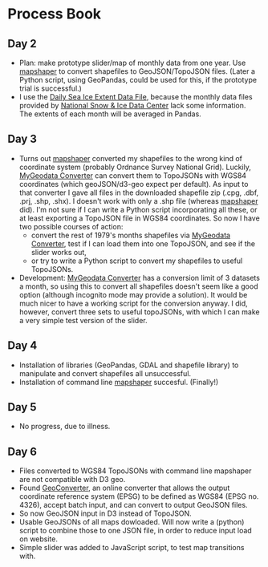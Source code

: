 # Process Book

## Day 2
* Plan: make prototype slider/map of monthly data from one year. Use [mapshaper](https://mapshaper.org) to convert shapefiles to GeoJSON/TopoJSON files. (Later a Python script, using GeoPandas, could be used for this, if the prototype trial is successful.)
* I use the [Daily Sea Ice Extent Data File](ftp://sidads.colorado.edu/DATASETS/NOAA/G02135/north/daily/data/N_seaice_extent_daily_v3.0.csv), because the monthly data files provided by [National Snow & Ice Data Center](https://nsidc.org/) lack some information. The extents of each month will be averaged in Pandas.

## Day 3
* Turns out [mapshaper](https://mapshaper.org) converted my shapefiles to the wrong kind of coordinate system (probably Ordnance Survey National Grid). Luckily, [MyGeodata Converter](https://mygeodata.cloud/converter/shp-to-json) can convert them to TopoJSONs with WGS84 coordinates (which geoJSON/d3-geo expect per default). As input to that converter I gave all files in the downloaded shapefile zip (.cpg, .dbf, .prj, .shp, .shx). I doesn't work with only a .shp file (whereas [mapshaper](https://mapshaper.org) did). I'm not sure if I can write a Python script incorporating all these, or at least exporting a TopoJSON file in WGS84 coordinates. So now I have two possible courses of action:
  * convert the rest of 1979's months shapefiles via [MyGeodata Converter](https://mygeodata.cloud/converter/shp-to-json), test if I can load them into one TopoJSON, and see if the slider works out,
  * or try to write a Python script to convert my shapefiles to useful TopoJSONs.
* Development: [MyGeodata Converter](https://mygeodata.cloud/converter/shp-to-json) has a conversion limit of 3 datasets a month, so using this to convert all shapefiles doesn't seem like a good option (although incognito mode may provide a solution). It would be much nicer to have a working script for the conversion anyway. I did, however, convert three sets to useful topoJSONs, with which I can make a very simple test version of the slider.

## Day 4
* Installation of libraries (GeoPandas, GDAL and shapefile library) to manipulate and convert shapefiles all unsuccessful.
* Installation of command line [mapshaper](https://github.com/mbloch/mapshaper/blob/master/README.md) succesful. (Finally!)

## Day 5
* No progress, due to illness.

## Day 6
* Files converted to WGS84 TopoJSONs with command line mapshaper are not compatible with D3 geo.
* Found [GeoConverter](https://geoconverter.hsr.ch/), an online converter that allows the output coordinate reference system (EPSG) to be defined as WGS84 (EPSG no. 4326), accept batch input, and can convert to output GeoJSON files.
* So now GeoJSON input in D3 instead of TopoJSON.
* Usable GeoJSONs of all maps dowloaded. Will now write a (python) script to combine those to one JSON file, in order to reduce input load on website.
* Simple slider was added to JavaScript script, to test map transitions with. 
